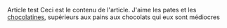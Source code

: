 Article test
Ceci est le contenu de l'article.
J'aime les pates et les [chocolatines](articles/chocolatine.md), supérieurs aux pains aux chocolats qui eux sont médiocres